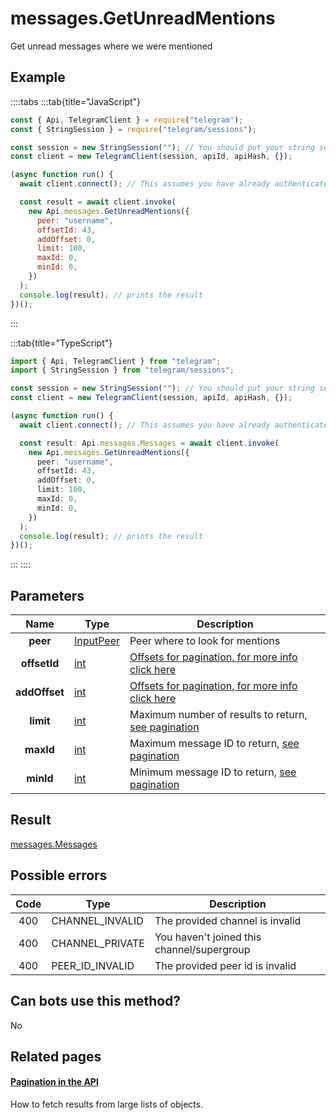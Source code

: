 # messages.GetUnreadMentions

Get unread messages where we were mentioned

## Example

::::tabs
:::tab{title="JavaScript"}

```js
const { Api, TelegramClient } = require("telegram");
const { StringSession } = require("telegram/sessions");

const session = new StringSession(""); // You should put your string session here
const client = new TelegramClient(session, apiId, apiHash, {});

(async function run() {
  await client.connect(); // This assumes you have already authenticated with .start()

  const result = await client.invoke(
    new Api.messages.GetUnreadMentions({
      peer: "username",
      offsetId: 43,
      addOffset: 0,
      limit: 100,
      maxId: 0,
      minId: 0,
    })
  );
  console.log(result); // prints the result
})();
```

:::

:::tab{title="TypeScript"}

```ts
import { Api, TelegramClient } from "telegram";
import { StringSession } from "telegram/sessions";

const session = new StringSession(""); // You should put your string session here
const client = new TelegramClient(session, apiId, apiHash, {});

(async function run() {
  await client.connect(); // This assumes you have already authenticated with .start()

  const result: Api.messages.Messages = await client.invoke(
    new Api.messages.GetUnreadMentions({
      peer: "username",
      offsetId: 43,
      addOffset: 0,
      limit: 100,
      maxId: 0,
      minId: 0,
    })
  );
  console.log(result); // prints the result
})();
```

:::
::::

## Parameters

|     Name      | Type                                                  | Description                                                                                  |
| :-----------: | ----------------------------------------------------- | -------------------------------------------------------------------------------------------- |
|   **peer**    | [InputPeer](https://core.telegram.org/type/InputPeer) | Peer where to look for mentions                                                              |
| **offsetId**  | [int](https://core.telegram.org/type/int)             | [Offsets for pagination, for more info click here](https://core.telegram.org/api/offsets)    |
| **addOffset** | [int](https://core.telegram.org/type/int)             | [Offsets for pagination, for more info click here](https://core.telegram.org/api/offsets)    |
|   **limit**   | [int](https://core.telegram.org/type/int)             | Maximum number of results to return, [see pagination](https://core.telegram.org/api/offsets) |
|   **maxId**   | [int](https://core.telegram.org/type/int)             | Maximum message ID to return, [see pagination](https://core.telegram.org/api/offsets)        |
|   **minId**   | [int](https://core.telegram.org/type/int)             | Minimum message ID to return, [see pagination](https://core.telegram.org/api/offsets)        |

## Result

[messages.Messages](https://core.telegram.org/type/messages.Messages)

## Possible errors

| Code | Type            | Description                                |
| :--: | --------------- | ------------------------------------------ |
| 400  | CHANNEL_INVALID | The provided channel is invalid            |
| 400  | CHANNEL_PRIVATE | You haven't joined this channel/supergroup |
| 400  | PEER_ID_INVALID | The provided peer id is invalid            |

## Can bots use this method?

No

## Related pages

#### [Pagination in the API](https://core.telegram.org/api/offsets)

How to fetch results from large lists of objects.
